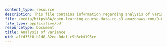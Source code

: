 ```yaml
---
content_type: resource
description: This file contains information regarding analysis of variance.
file: /media/https%3A/open-learning-course-data-rc.s3.amazonaws.com/9-07-statistics-for-brain-and-cognitive-science-fall-2016/a1fd35f8b1d882ee0dafc9b3cb0195ce_MIT9_07F16_lec14.pdf
file_type: application/pdf
resourcetype: Document
title: Analysis of Variance
uid: a1fd35f8-b1d8-82ee-0daf-c9b3cb0195ce
---
```

